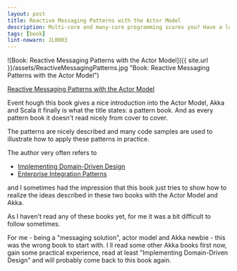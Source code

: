 ```yaml
---
layout: post
title: Reactive Messaging Patterns with the Actor Model
description: Multi-core and many-core programming scares you? Have a look at the actor model and read this pattern book about it.
tags: [book]
lint-nowarn: JL0003
---
```



![Book: Reactive Messaging Patterns with the Actor Model]({{ site.url }}/assets/ReactiveMessagingPatterns.jpg "Book: Reactive Messaging Patterns with the Actor Model")

[Reactive Messaging Patterns with the Actor Model](https://www.amazon.com/Reactive-Messaging-Patterns-Actor-Model/dp/0133846830/ref=sr_1_fkmr0_4?s=books&ie=UTF8&qid=1487153776&sr=1-4-fkmr0&keywords=reactive+message)

Event hough this book gives a nice introduction into the Actor Model, Akka and Scala it finally is what the title states: a pattern book. 
And as every pattern book it doesn't read nicely from cover to cover.

The patterns are nicely described and many code samples are used to illustrate how to apply these patterns in practice.

The author very often refers to 

- [Implementing Domain-Driven Design](https://www.amazon.com/Implementing-Domain-Driven-Design-Vaughn-Vernon/dp/0321834577/ref=sr_1_1?s=books&ie=UTF8&qid=1487154184&sr=1-1&keywords=implementing+domain-driven+design)
- [Enterprise Integration Patterns](https://www.amazon.com/Enterprise-Integration-Patterns-Designing-Deploying/dp/0321200683/ref=sr_1_1?s=books&ie=UTF8&qid=1487154213&sr=1-1&keywords=enterprise+integration+patterns)

and I sometimes had the impression that this book just tries to show how to realize the ideas described in these two books with the 
Actor Model and Akka.

As I haven't read any of these books yet, for me it was a bit difficult to follow sometimes.

For me - being a "messaging solution", actor model and Akka newbie - this was the wrong book to start with.
I ll read some other Akka books first now, gain some practical experience, read at least "Implementing Domain-Driven Design" and will 
probably come back to this book again.
